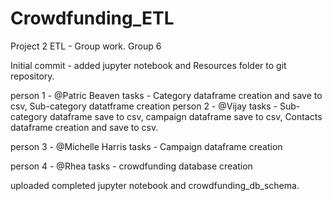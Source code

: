 # Crowdfunding_ETL
Project 2 ETL - Group work. Group 6

Initial commit - added jupyter notebook and Resources folder to git repository.

person 1 - @Patric Beaven 
tasks -  Category  dataframe creation and save to csv, Sub-category datatframe creation
person 2 -  @Vijay
tasks - Sub-category dataframe  save to csv, campaign dataframe save to csv,  Contacts dataframe creation and save to csv.

person 3 - @Michelle Harris
tasks -  Campaign dataframe creation

person 4 - @Rhea
tasks - crowdfunding database creation


uploaded completed jupyter notebook and crowdfunding_db_schema.

